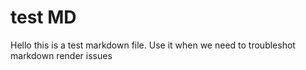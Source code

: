 # test MD

Hello this is a test markdown file. Use it when we need to troubleshot markdown render issues

